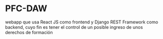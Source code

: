 # PFC-DAW
 webapp que usa React JS como frontend y Django REST Framework como backend, cuyo fin es tener el control de un posible ingreso de unos derechos de formación
